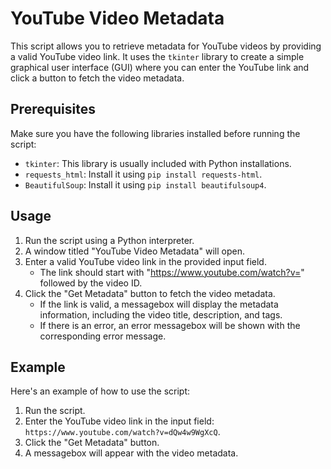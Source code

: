 # YouTube Video Metadata

This script allows you to retrieve metadata for YouTube videos by providing a valid YouTube video link. It uses the `tkinter` library to create a simple graphical user interface (GUI) where you can enter the YouTube link and click a button to fetch the video metadata.

## Prerequisites

Make sure you have the following libraries installed before running the script:

- `tkinter`: This library is usually included with Python installations.
- `requests_html`: Install it using `pip install requests-html`.
- `BeautifulSoup`: Install it using `pip install beautifulsoup4`.

## Usage

1. Run the script using a Python interpreter.
2. A window titled "YouTube Video Metadata" will open.
3. Enter a valid YouTube video link in the provided input field.
   - The link should start with "https://www.youtube.com/watch?v=" followed by the video ID.
4. Click the "Get Metadata" button to fetch the video metadata.
   - If the link is valid, a messagebox will display the metadata information, including the video title, description, and tags.
   - If there is an error, an error messagebox will be shown with the corresponding error message.

## Example

Here's an example of how to use the script:

1. Run the script.
2. Enter the YouTube video link in the input field: `https://www.youtube.com/watch?v=dQw4w9WgXcQ`.
3. Click the "Get Metadata" button.
4. A messagebox will appear with the video metadata.
